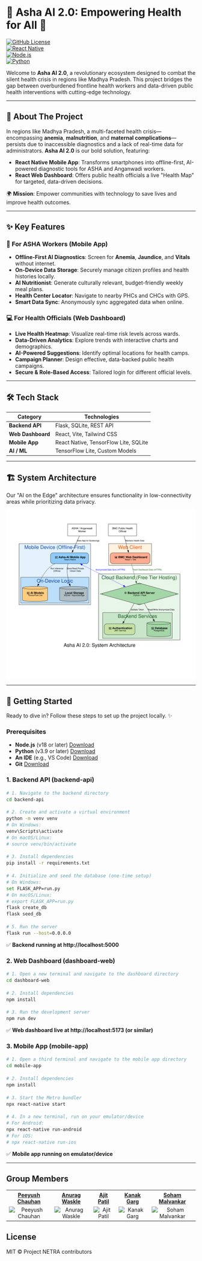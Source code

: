 # 🎉 Asha AI 2.0: Empowering Health for All 🌟

[![GitHub License](https://img.shields.io/badge/license-MIT-blue.svg)](LICENSE)  
[![React Native](https://img.shields.io/badge/React_Native-0.74.1-orange.svg)](https://reactnative.dev/)  
[![Node.js](https://img.shields.io/badge/Node.js-18+-green.svg)](https://nodejs.org/)  
[![Python](https://img.shields.io/badge/Python-3.9+-blue.svg)](https://www.python.org/)  

Welcome to **Asha AI 2.0**, a revolutionary ecosystem designed to combat the silent health crisis in regions like Madhya Pradesh. This project bridges the gap between overburdened frontline health workers and data-driven public health interventions with cutting-edge technology.

---

## 🎯 About The Project

In regions like Madhya Pradesh, a multi-faceted health crisis—encompassing **anemia**, **malnutrition**, and **maternal complications**—persists due to inaccessible diagnostics and a lack of real-time data for administrators. **Asha AI 2.0** is our bold solution, featuring:

- **React Native Mobile App**: Transforms smartphones into offline-first, AI-powered diagnostic tools for ASHA and Anganwadi workers.
- **React Web Dashboard**: Offers public health officials a live "Health Map" for targeted, data-driven decisions.

🌍 **Mission**: Empower communities with technology to save lives and improve health outcomes.

---

## ✨ Key Features

### 📱 For ASHA Workers (Mobile App)
- **Offline-First AI Diagnostics**: Screen for **Anemia**, **Jaundice**, and **Vitals** without internet.
- **On-Device Data Storage**: Securely manage citizen profiles and health histories locally.
- **AI Nutritionist**: Generate culturally relevant, budget-friendly weekly meal plans.
- **Health Center Locator**: Navigate to nearby PHCs and CHCs with GPS.
- **Smart Data Sync**: Anonymously sync aggregated data when online.

### 💻 For Health Officials (Web Dashboard)
- **Live Health Heatmap**: Visualize real-time risk levels across wards.
- **Data-Driven Analytics**: Explore trends with interactive charts and demographics.
- **AI-Powered Suggestions**: Identify optimal locations for health camps.
- **Campaign Planner**: Design effective, data-backed public health campaigns.
- **Secure & Role-Based Access**: Tailored login for different official levels.

---

## 🛠️ Tech Stack

| Category         | Technologies                          |
|------------------|---------------------------------------|
| **Backend API**  | Flask, SQLite, REST API               |
| **Web Dashboard**| React, Vite, Tailwind CSS             |
| **Mobile App**   | React Native, TensorFlow Lite, SQLite |
| **AI / ML**      | TensorFlow Lite, Custom Models        |

---

## 🏗️ System Architecture

Our "AI on the Edge" architecture ensures functionality in low-connectivity areas while prioritizing data privacy.  

![Architecture Diagram](documentation/AshaAI%202.0%20arch%20diagram.svg)

---

## 🚀 Getting Started

Ready to dive in? Follow these steps to set up the project locally. ✨

### Prerequisites
- **Node.js** (v18 or later) [Download](https://nodejs.org/)
- **Python** (v3.9 or later) [Download](https://www.python.org/)
- **An IDE** (e.g., VS Code) [Download](https://code.visualstudio.com/)
- **Git** [Download](https://git-scm.com/)

### 1. Backend API (backend-api)
```bash
# 1. Navigate to the backend directory
cd backend-api

# 2. Create and activate a virtual environment
python -m venv venv
# On Windows:
venv\Scripts\activate
# On macOS/Linux:
# source venv/bin/activate

# 3. Install dependencies
pip install -r requirements.txt

# 4. Initialize and seed the database (one-time setup)
# On Windows:
set FLASK_APP=run.py
# On macOS/Linux:
# export FLASK_APP=run.py
flask create_db
flask seed_db

# 5. Run the server
flask run --host=0.0.0.0
```
✅ **Backend running at http://localhost:5000**

### 2. Web Dashboard (dashboard-web)
```bash
# 1. Open a new terminal and navigate to the dashboard directory
cd dashboard-web

# 2. Install dependencies
npm install

# 3. Run the development server
npm run dev
```
✅ **Web dashboard live at http://localhost:5173 (or similar)**

### 3. Mobile App (mobile-app)
```bash
# 1. Open a third terminal and navigate to the mobile app directory
cd mobile-app

# 2. Install dependencies
npm install

# 3. Start the Metro bundler
npx react-native start

# 4. In a new terminal, run on your emulator/device
# For Android:
npx react-native run-android
# For iOS:
# npx react-native run-ios
```
✅ **Mobile app running on emulator/device**

---

## Group Members

<table style="width: 100%; border-collapse: collapse; text-align:center;">
        <tr>
            <th><a href="https://github.com/Peeyush2473">Peeyush Chauhan</a></th>
            <th><a href="https://github.com/AnuragWaskle">Anurag Waskle</a></th>
            <th><a href="https://github.com/AjitPatil">Ajit Patil</a></th>
            <th><a href="https://github.com/KanakGarg">Kanak Garg</a></th>
            <th><a href="https://github.com/Soham16Malvankar">Soham Malvankar</a></th>
        </tr>
        <tr>
            <td><img src="https://avatars.githubusercontent.com/Peeyush2473" alt="Peeyush Chauhan"></td>
            <td><img src="https://avatars.githubusercontent.com/AnuragWaskle" alt="Anurag Waskle"></td>
            <td><img src="https://avatars.githubusercontent.com/AjitPatil" alt="Ajit Patil"></td>
            <td><img src="https://avatars.githubusercontent.com/KanakGarg" alt="Kanak Garg"></td>
            <td><img src="https://avatars.githubusercontent.com/Soham16Malvankar" alt="Soham Malvankar"></td>
        </tr>
</table>

## License

MIT © Project NETRA contributors